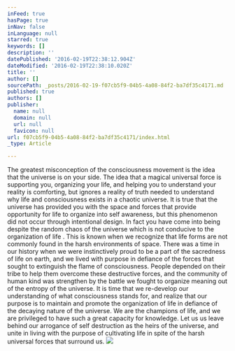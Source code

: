 ```yaml
---
inFeed: true
hasPage: true
inNav: false
inLanguage: null
starred: true
keywords: []
description: ''
datePublished: '2016-02-19T22:38:12.904Z'
dateModified: '2016-02-19T22:38:10.020Z'
title: ''
author: []
sourcePath: _posts/2016-02-19-f07cb5f9-04b5-4a08-84f2-ba7df35c4171.md
published: true
authors: []
publisher:
  name: null
  domain: null
  url: null
  favicon: null
url: f07cb5f9-04b5-4a08-84f2-ba7df35c4171/index.html
_type: Article

---
```

The greatest misconception of the consciousness movement is the idea that the universe is on your side. The idea that a magical universal force is supporting you,  organizing your life, and helping you to understand your reality is comforting, but ignores a reality of truth needed to understand why life and consciousness exists in a chaotic universe.  It is true that the universe has provided you with the space and forces that provide opportunity for life to organize into self awareness, but this phenomenon did not occur through intentional design. In fact you have come into being despite the random chaos of the universe which is not conducive to the organization of life . This is known when we recognize that life forms are not commonly found in the harsh environments of space.  There was a time in our history when we were instinctively proud to be a part of the sacredness of life on earth, and we lived with purpose in defiance of the forces that sought to extinguish the flame of consciousness.  People depended on their tribe to help them overcome these destructive forces, and the community of human kind was strengthen by the battle we fought to organize meaning out of the entropy of the universe. It is time that we re-develop our understanding of what consciousness stands for, and realize that our purpose is to maintain and promote the organization of life in defiance of the decaying nature of the universe. We are the champions of life, and we are privileged to have such a great capacity for knowledge. Let us us leave behind our arrogance of self destruction as the heirs of the universe, and unite in living with the purpose of cultivating life in spite of the harsh universal forces that surround us. ![](https://s3-us-west-2.amazonaws.com/the-grid-img/p/ec79a604dfa0ec69e8d16335411d7dfe420971de.jpg)